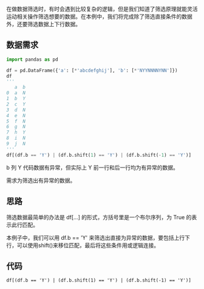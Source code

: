 在做数据筛选时，有时会遇到比较复杂的逻辑，但是我们知道了筛选原理就能灵活运动相关操作筛选想要的数据。在本例中，我们将完成除了筛选直接条件的数据外，还要筛选数据上下行数据。

## 数据需求

```python
import pandas as pd

df = pd.DataFrame({'a': [*'abcdefghij'], 'b': [*'NYYNNNNYNN']})
df
'''
   a  b
0  a  N
1  b  Y
2  c  Y
3  d  N
4  e  N
5  f  N
6  g  N
7  h  Y
8  i  N
9  j  N
'''
df[(df.b == 'Y') | (df.b.shift(1) == 'Y') | (df.b.shift(-1) == 'Y')]
```

b 列 Y 代码数据有异常，但实际上 Y 前一行和后一行均为有异常的数据。

需求为筛选出有异常的数据。

## 思路

筛选数据最简单的办法是 df[...] 的形式，方括号里是一个布尔序列，为 True 的表示此行匹配。

本例子中，我们可以用 df.b == 'Y' 来筛选出直接为异常的数据，要包括上行下行，可以使用shift()来移位匹配，最后将这些条件用或逻辑连接。

## 代码

```pyhton
df[(df.b == 'Y') | (df.b.shift(1) == 'Y') | (df.b.shift(-1) == 'Y')]
```

